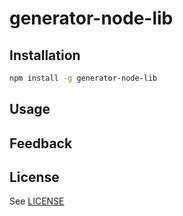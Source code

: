 # generator-node-lib

## Installation

```sh
npm install -g generator-node-lib
```

## Usage

## Feedback

## License

See [LICENSE](LICENSE)

